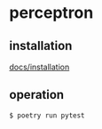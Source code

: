 # perceptron

## installation

[docs/installation](docs/installation/md)

## operation

    $ poetry run pytest
